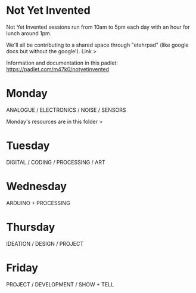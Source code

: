 # Not Yet Invented
Not Yet Invented sessions run from 10am to 5pm each day with an hour for lunch around 1pm.

We'll all be contributing to a shared space through "etehrpad" (like google docs but without the google!). 
Link > 

Information and documentation in this padlet: https://padlet.com/m47k0/notyetinvented

# Monday
ANALOGUE / ELECTRONICS / NOISE / SENSORS

Monday's resources are in this folder > 

# Tuesday

DIGITAL / CODING / PROCESSING / ART

# Wednesday

ARDUINO + PROCESSING

# Thursday

IDEATION / DESIGN / PROJECT

# Friday

PROJECT / DEVELOPMENT / SHOW + TELL

